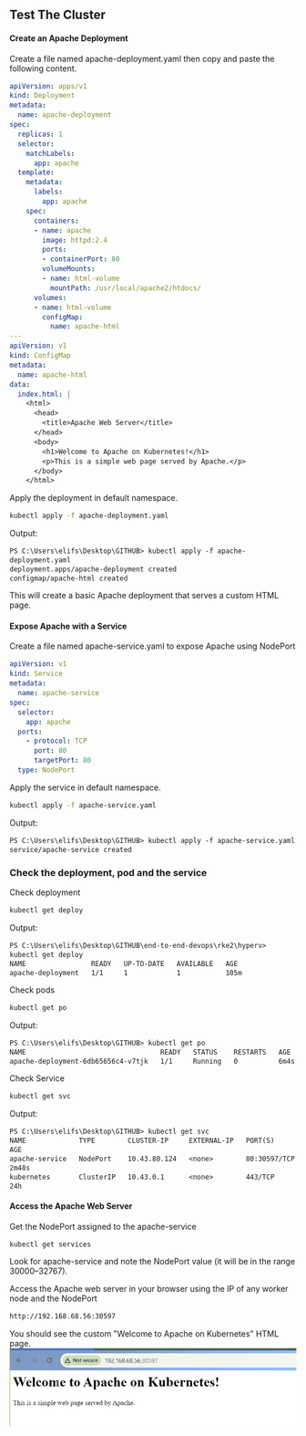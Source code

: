 ## Test The Cluster

#### Create an Apache Deployment

Create a file named apache-deployment.yaml then copy and paste the following content.

```yaml
apiVersion: apps/v1
kind: Deployment
metadata:
  name: apache-deployment
spec:
  replicas: 1
  selector:
    matchLabels:
      app: apache
  template:
    metadata:
      labels:
        app: apache
    spec:
      containers:
      - name: apache
        image: httpd:2.4
        ports:
        - containerPort: 80
        volumeMounts:
        - name: html-volume
          mountPath: /usr/local/apache2/htdocs/
      volumes:
      - name: html-volume
        configMap:
          name: apache-html
---
apiVersion: v1
kind: ConfigMap
metadata:
  name: apache-html
data:
  index.html: |
    <html>
      <head>
        <title>Apache Web Server</title>
      </head>
      <body>
        <h1>Welcome to Apache on Kubernetes!</h1>
        <p>This is a simple web page served by Apache.</p>
      </body>
    </html>
```

Apply the deployment in default namespace.

```bash
kubectl apply -f apache-deployment.yaml
```

Output:
```
PS C:\Users\elifs\Desktop\GITHUB> kubectl apply -f apache-deployment.yaml
deployment.apps/apache-deployment created
configmap/apache-html created
```

This will create a basic Apache deployment that serves a custom HTML page.


#### Expose Apache with a Service

Create a file named apache-service.yaml to expose Apache using NodePort

```yaml
apiVersion: v1
kind: Service
metadata:
  name: apache-service
spec:
  selector:
    app: apache
  ports:
    - protocol: TCP
      port: 80
      targetPort: 80
  type: NodePort
```

Apply the service in default namespace. 

```bash
kubectl apply -f apache-service.yaml
```

Output:
```
PS C:\Users\elifs\Desktop\GITHUB> kubectl apply -f apache-service.yaml
service/apache-service created
```

### Check the deployment, pod and the service

Check deployment

```bash
kubectl get deploy
```

Output:
```
PS C:\Users\elifs\Desktop\GITHUB\end-to-end-devops\rke2\hyperv> kubectl get deploy
NAME                READY   UP-TO-DATE   AVAILABLE   AGE
apache-deployment   1/1     1            1           105m
```

Check pods

```bash
kubectl get po
```

Output:
```
PS C:\Users\elifs\Desktop\GITHUB> kubectl get po
NAME                                 READY   STATUS    RESTARTS   AGE
apache-deployment-6db65656c4-v7tjk   1/1     Running   0          6m4s
```

Check Service 

```bash
kubectl get svc
```

Output:
```
PS C:\Users\elifs\Desktop\GITHUB> kubectl get svc
NAME             TYPE        CLUSTER-IP     EXTERNAL-IP   PORT(S)        AGE
apache-service   NodePort    10.43.80.124   <none>        80:30597/TCP   2m48s
kubernetes       ClusterIP   10.43.0.1      <none>        443/TCP        24h
```

#### Access the Apache Web Server

Get the NodePort assigned to the apache-service

```
kubectl get services
```

Look for apache-service and note the NodePort value (it will be in the range 30000–32767).

Access the Apache web server in your browser using the IP of any worker node and the NodePort

```bash
http://192.168.68.56:30597
```

You should see the custom "Welcome to Apache on Kubernetes" HTML page.
![alt text](images/image-apache.png)